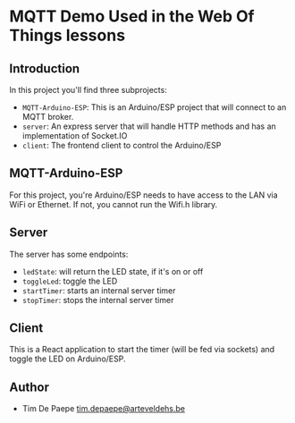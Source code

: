 # MQTT Demo Used in the Web Of Things lessons

## Introduction
In this project you'll find three subprojects:
- `MQTT-Arduino-ESP`: This is an Arduino/ESP project that will connect to an MQTT broker.
- `server`: An express server that will handle HTTP methods and has an implementation of Socket.IO
- `client`: The frontend client to control the Arduino/ESP

## MQTT-Arduino-ESP
For this project, you're Arduino/ESP needs to have access to the LAN via WiFi or Ethernet. If not, you cannot run the Wifi.h library.

## Server
The server has some endpoints:
- `ledState`: will return the LED state, if it's on or off
- `toggleLed`: toggle the LED
- `startTimer`: starts an internal server timer
- `stopTimer`: stops the internal server timer

## Client
This is a React application to start the timer (will be fed via sockets) and toggle the LED on Arduino/ESP.

## Author
- Tim De Paepe <tim.depaepe@arteveldehs.be>